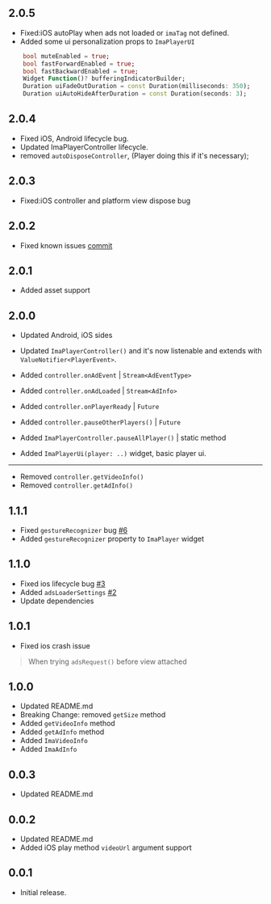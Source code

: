 ## 2.0.5
* Fixed:iOS autoPlay when ads not loaded or `imaTag` not defined.
* Added some ui personalization props to `ImaPlayerUI` 

```dart 
    bool muteEnabled = true;
    bool fastForwardEnabled = true;
    bool fastBackwardEnabled = true;
    Widget Function()? bufferingIndicatorBuilder;
    Duration uiFadeOutDuration = const Duration(milliseconds: 350);
    Duration uiAutoHideAfterDuration = const Duration(seconds: 3);
```

## 2.0.4
* Fixed iOS, Android lifecycle bug.
* Updated ImaPlayerController lifecycle.
* removed `autoDisposeController`, (Player doing this if it's necessary);


## 2.0.3
* Fixed:iOS controller and platform view dispose bug

## 2.0.2
* Fixed known issues [commit](https://github.com/GeceGibi/ima_player/commit/bb5fc6a62a569200e7c0c9f2921460ec81a97728)

## 2.0.1
* Added asset support

## 2.0.0
* Updated Android, iOS sides
* Updated `ImaPlayerController()` and it's now listenable and extends with `ValueNotifier<PlayerEvent>`.
* Added `controller.onAdEvent` | `Stream<AdEventType>`
* Added `controller.onAdLoaded` | `Stream<AdInfo>`
* Added `controller.onPlayerReady` | `Future`
* Added `controller.pauseOtherPlayers()` | `Future`
* Added `ImaPlayerController.pauseAllPlayer()` | static method

* Added `ImaPlayerUi(player: ..)` widget, basic player ui.
---

* Removed `controller.getVideoInfo()`
* Removed `controller.getAdInfo()`


## 1.1.1
* Fixed `gestureRecognizer` bug [#6](https://github.com/GeceGibi/ima_player/issues/6)
* Added `gestureRecognizer` property to `ImaPlayer` widget


## 1.1.0
* Fixed ios lifecycle bug [#3](https://github.com/GeceGibi/ima_player/issues/3)
* Added `adsLoaderSettings` [#2](https://github.com/GeceGibi/ima_player/issues/2)
* Update dependencies

## 1.0.1
* Fixed ios crash issue
> When trying `adsRequest()` before view attached


## 1.0.0
* Updated README.md
* Breaking Change: removed `getSize` method
* Added `getVideoInfo` method
* Added `getAdInfo` method
* Added `ImaVideoInfo`
* Added `ImaAdInfo`

## 0.0.3
* Updated README.md

## 0.0.2
* Updated README.md
* Added iOS play method `videoUrl` argument support

## 0.0.1
* Initial release.
